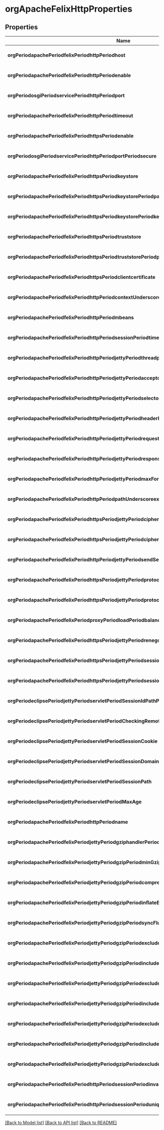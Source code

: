# orgApacheFelixHttpProperties

## Properties
Name | Type | Description | Notes
------------ | ------------- | ------------- | -------------
**orgPeriodapachePeriodfelixPeriodhttpPeriodhost** | [**ConfigNodePropertyString**](ConfigNodePropertyString.md) |  | [optional] [default to null]
**orgPeriodapachePeriodfelixPeriodhttpPeriodenable** | [**ConfigNodePropertyBoolean**](ConfigNodePropertyBoolean.md) |  | [optional] [default to null]
**orgPeriodosgiPeriodservicePeriodhttpPeriodport** | [**ConfigNodePropertyInteger**](ConfigNodePropertyInteger.md) |  | [optional] [default to null]
**orgPeriodapachePeriodfelixPeriodhttpPeriodtimeout** | [**ConfigNodePropertyInteger**](ConfigNodePropertyInteger.md) |  | [optional] [default to null]
**orgPeriodapachePeriodfelixPeriodhttpsPeriodenable** | [**ConfigNodePropertyBoolean**](ConfigNodePropertyBoolean.md) |  | [optional] [default to null]
**orgPeriodosgiPeriodservicePeriodhttpPeriodportPeriodsecure** | [**ConfigNodePropertyInteger**](ConfigNodePropertyInteger.md) |  | [optional] [default to null]
**orgPeriodapachePeriodfelixPeriodhttpsPeriodkeystore** | [**ConfigNodePropertyString**](ConfigNodePropertyString.md) |  | [optional] [default to null]
**orgPeriodapachePeriodfelixPeriodhttpsPeriodkeystorePeriodpassword** | [**ConfigNodePropertyString**](ConfigNodePropertyString.md) |  | [optional] [default to null]
**orgPeriodapachePeriodfelixPeriodhttpsPeriodkeystorePeriodkeyPeriodpassword** | [**ConfigNodePropertyString**](ConfigNodePropertyString.md) |  | [optional] [default to null]
**orgPeriodapachePeriodfelixPeriodhttpsPeriodtruststore** | [**ConfigNodePropertyString**](ConfigNodePropertyString.md) |  | [optional] [default to null]
**orgPeriodapachePeriodfelixPeriodhttpsPeriodtruststorePeriodpassword** | [**ConfigNodePropertyString**](ConfigNodePropertyString.md) |  | [optional] [default to null]
**orgPeriodapachePeriodfelixPeriodhttpsPeriodclientcertificate** | [**ConfigNodePropertyDropDown**](ConfigNodePropertyDropDown.md) |  | [optional] [default to null]
**orgPeriodapachePeriodfelixPeriodhttpPeriodcontextUnderscorepath** | [**ConfigNodePropertyString**](ConfigNodePropertyString.md) |  | [optional] [default to null]
**orgPeriodapachePeriodfelixPeriodhttpPeriodmbeans** | [**ConfigNodePropertyBoolean**](ConfigNodePropertyBoolean.md) |  | [optional] [default to null]
**orgPeriodapachePeriodfelixPeriodhttpPeriodsessionPeriodtimeout** | [**ConfigNodePropertyInteger**](ConfigNodePropertyInteger.md) |  | [optional] [default to null]
**orgPeriodapachePeriodfelixPeriodhttpPeriodjettyPeriodthreadpoolPeriodmax** | [**ConfigNodePropertyInteger**](ConfigNodePropertyInteger.md) |  | [optional] [default to null]
**orgPeriodapachePeriodfelixPeriodhttpPeriodjettyPeriodacceptors** | [**ConfigNodePropertyInteger**](ConfigNodePropertyInteger.md) |  | [optional] [default to null]
**orgPeriodapachePeriodfelixPeriodhttpPeriodjettyPeriodselectors** | [**ConfigNodePropertyInteger**](ConfigNodePropertyInteger.md) |  | [optional] [default to null]
**orgPeriodapachePeriodfelixPeriodhttpPeriodjettyPeriodheaderBufferSize** | [**ConfigNodePropertyInteger**](ConfigNodePropertyInteger.md) |  | [optional] [default to null]
**orgPeriodapachePeriodfelixPeriodhttpPeriodjettyPeriodrequestBufferSize** | [**ConfigNodePropertyInteger**](ConfigNodePropertyInteger.md) |  | [optional] [default to null]
**orgPeriodapachePeriodfelixPeriodhttpPeriodjettyPeriodresponseBufferSize** | [**ConfigNodePropertyInteger**](ConfigNodePropertyInteger.md) |  | [optional] [default to null]
**orgPeriodapachePeriodfelixPeriodhttpPeriodjettyPeriodmaxFormSize** | [**ConfigNodePropertyInteger**](ConfigNodePropertyInteger.md) |  | [optional] [default to null]
**orgPeriodapachePeriodfelixPeriodhttpPeriodpathUnderscoreexclusions** | [**ConfigNodePropertyArray**](ConfigNodePropertyArray.md) |  | [optional] [default to null]
**orgPeriodapachePeriodfelixPeriodhttpsPeriodjettyPeriodciphersuitesPeriodexcluded** | [**ConfigNodePropertyArray**](ConfigNodePropertyArray.md) |  | [optional] [default to null]
**orgPeriodapachePeriodfelixPeriodhttpsPeriodjettyPeriodciphersuitesPeriodincluded** | [**ConfigNodePropertyArray**](ConfigNodePropertyArray.md) |  | [optional] [default to null]
**orgPeriodapachePeriodfelixPeriodhttpPeriodjettyPeriodsendServerHeader** | [**ConfigNodePropertyBoolean**](ConfigNodePropertyBoolean.md) |  | [optional] [default to null]
**orgPeriodapachePeriodfelixPeriodhttpsPeriodjettyPeriodprotocolsPeriodincluded** | [**ConfigNodePropertyArray**](ConfigNodePropertyArray.md) |  | [optional] [default to null]
**orgPeriodapachePeriodfelixPeriodhttpsPeriodjettyPeriodprotocolsPeriodexcluded** | [**ConfigNodePropertyArray**](ConfigNodePropertyArray.md) |  | [optional] [default to null]
**orgPeriodapachePeriodfelixPeriodproxyPeriodloadPeriodbalancerPeriodconnectionPeriodenable** | [**ConfigNodePropertyBoolean**](ConfigNodePropertyBoolean.md) |  | [optional] [default to null]
**orgPeriodapachePeriodfelixPeriodhttpsPeriodjettyPeriodrenegotiateAllowed** | [**ConfigNodePropertyBoolean**](ConfigNodePropertyBoolean.md) |  | [optional] [default to null]
**orgPeriodapachePeriodfelixPeriodhttpsPeriodjettyPeriodsessionPeriodcookiePeriodhttpOnly** | [**ConfigNodePropertyBoolean**](ConfigNodePropertyBoolean.md) |  | [optional] [default to null]
**orgPeriodapachePeriodfelixPeriodhttpsPeriodjettyPeriodsessionPeriodcookiePeriodsecure** | [**ConfigNodePropertyBoolean**](ConfigNodePropertyBoolean.md) |  | [optional] [default to null]
**orgPeriodeclipsePeriodjettyPeriodservletPeriodSessionIdPathParameterName** | [**ConfigNodePropertyString**](ConfigNodePropertyString.md) |  | [optional] [default to null]
**orgPeriodeclipsePeriodjettyPeriodservletPeriodCheckingRemoteSessionIdEncoding** | [**ConfigNodePropertyBoolean**](ConfigNodePropertyBoolean.md) |  | [optional] [default to null]
**orgPeriodeclipsePeriodjettyPeriodservletPeriodSessionCookie** | [**ConfigNodePropertyString**](ConfigNodePropertyString.md) |  | [optional] [default to null]
**orgPeriodeclipsePeriodjettyPeriodservletPeriodSessionDomain** | [**ConfigNodePropertyString**](ConfigNodePropertyString.md) |  | [optional] [default to null]
**orgPeriodeclipsePeriodjettyPeriodservletPeriodSessionPath** | [**ConfigNodePropertyString**](ConfigNodePropertyString.md) |  | [optional] [default to null]
**orgPeriodeclipsePeriodjettyPeriodservletPeriodMaxAge** | [**ConfigNodePropertyInteger**](ConfigNodePropertyInteger.md) |  | [optional] [default to null]
**orgPeriodapachePeriodfelixPeriodhttpPeriodname** | [**ConfigNodePropertyString**](ConfigNodePropertyString.md) |  | [optional] [default to null]
**orgPeriodapachePeriodfelixPeriodjettyPeriodgziphandlerPeriodenable** | [**ConfigNodePropertyBoolean**](ConfigNodePropertyBoolean.md) |  | [optional] [default to null]
**orgPeriodapachePeriodfelixPeriodjettyPeriodgzipPeriodminGzipSize** | [**ConfigNodePropertyInteger**](ConfigNodePropertyInteger.md) |  | [optional] [default to null]
**orgPeriodapachePeriodfelixPeriodjettyPeriodgzipPeriodcompressionLevel** | [**ConfigNodePropertyInteger**](ConfigNodePropertyInteger.md) |  | [optional] [default to null]
**orgPeriodapachePeriodfelixPeriodjettyPeriodgzipPeriodinflateBufferSize** | [**ConfigNodePropertyInteger**](ConfigNodePropertyInteger.md) |  | [optional] [default to null]
**orgPeriodapachePeriodfelixPeriodjettyPeriodgzipPeriodsyncFlush** | [**ConfigNodePropertyBoolean**](ConfigNodePropertyBoolean.md) |  | [optional] [default to null]
**orgPeriodapachePeriodfelixPeriodjettyPeriodgzipPeriodexcludedUserAgents** | [**ConfigNodePropertyArray**](ConfigNodePropertyArray.md) |  | [optional] [default to null]
**orgPeriodapachePeriodfelixPeriodjettyPeriodgzipPeriodincludedMethods** | [**ConfigNodePropertyArray**](ConfigNodePropertyArray.md) |  | [optional] [default to null]
**orgPeriodapachePeriodfelixPeriodjettyPeriodgzipPeriodexcludedMethods** | [**ConfigNodePropertyArray**](ConfigNodePropertyArray.md) |  | [optional] [default to null]
**orgPeriodapachePeriodfelixPeriodjettyPeriodgzipPeriodincludedPaths** | [**ConfigNodePropertyArray**](ConfigNodePropertyArray.md) |  | [optional] [default to null]
**orgPeriodapachePeriodfelixPeriodjettyPeriodgzipPeriodexcludedPaths** | [**ConfigNodePropertyArray**](ConfigNodePropertyArray.md) |  | [optional] [default to null]
**orgPeriodapachePeriodfelixPeriodjettyPeriodgzipPeriodincludedMimeTypes** | [**ConfigNodePropertyArray**](ConfigNodePropertyArray.md) |  | [optional] [default to null]
**orgPeriodapachePeriodfelixPeriodjettyPeriodgzipPeriodexcludedMimeTypes** | [**ConfigNodePropertyArray**](ConfigNodePropertyArray.md) |  | [optional] [default to null]
**orgPeriodapachePeriodfelixPeriodhttpPeriodsessionPeriodinvalidate** | [**ConfigNodePropertyBoolean**](ConfigNodePropertyBoolean.md) |  | [optional] [default to null]
**orgPeriodapachePeriodfelixPeriodhttpPeriodsessionPerioduniqueid** | [**ConfigNodePropertyBoolean**](ConfigNodePropertyBoolean.md) |  | [optional] [default to null]

[[Back to Model list]](../README.md#documentation-for-models) [[Back to API list]](../README.md#documentation-for-api-endpoints) [[Back to README]](../README.md)


